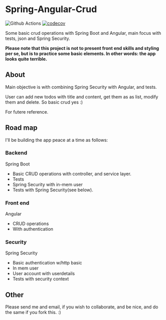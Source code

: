 # Spring-Angular-Crud
![Github Actions](https://github.com/SJarno/spring-angular-crud/actions/workflows/maven.yml/badge.svg) [![codecov](https://codecov.io/gh/sjarno/spring-angular-crud/branch/main/graph/badge.svg?token=B7MGQ0IRJ7)](https://codecov.io/gh/sjarno/spring-angular-crud)

Some basic crud operations with Spring Boot and Angular, main focus with tests, json and Spring Security.

**Please note that this project is not to present front end skills and styling per se, but is to practice some basic elements. In other words: the app looks quite terrible.**



## About
Main objective is with combining Spring Security with Angular, and tests. 

User can add new todos with title and content, get them as as list, modify them and delete. So basic crud yes :)

For futere reference.

## Road map
I'll be building the app peace at a time as follows:
### Backend
Spring Boot
- Basic CRUD operations with controller, and service layer.
- Tests
- Spring Security
    with in-mem user
- Tests with Spring Security(see below).

### Front end
Angular
- CRUD operations
- With authentication

### Security
Spring Security
- Basic authentication w/http basic
- In mem user
- User account with userdetails
- Tests with security context

## Other
Please send me and email, if you wish to collaborate, and be nice, and do the same if you fork this. :)

